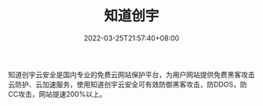 ﻿---
weight: 
title: "知道创宇"
description: "知道创宇云安全是国内专业的免费云网站保护平台，为用户网站提供免费黑客攻击云防护、云加速服务，使用知道创宇云安全可有效防御黑客攻击，防DDOS，防CC攻击，网站提速200%以上"
date: 2022-03-25T21:57:40+08:00
lastmod: 2022-03-25T16:45:40+08:00
draft: false
authors: ["Metabd"]
featuredImage: "zhidaochuangyu.jpg"
link: ""
tags: ["安全机构","知道创宇"]
categories: ["navigation"]
navigation: ["安全机构"]
lightgallery: true
toc: true
pinned: false
recommend: false
recommend1: false
---
知道创宇云安全是国内专业的免费云网站保护平台，为用户网站提供免费黑客攻击云防护、云加速服务，使用知道创宇云安全可有效防御黑客攻击，防DDOS，防CC攻击，网站提速200%以上。
